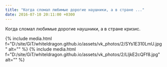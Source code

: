 ```yaml
---
title: "Когда сломал любимые дорогие наушники, а в стране ..."
date: 2016-07-10 20:11:00 +0300
---
```


Когда сломал любимые дорогие наушники, а в стране кризис.


{% include media.html f="D:/site/GiT/whiteldragon.github.io/assets/vk_photos/2/SYs1E310LmU.jpg" alt="" %}
{% include media.html f="D:/site/GiT/whiteldragon.github.io/assets/vk_photos/2/LljkE2cQFf8.jpg" alt="" %}
